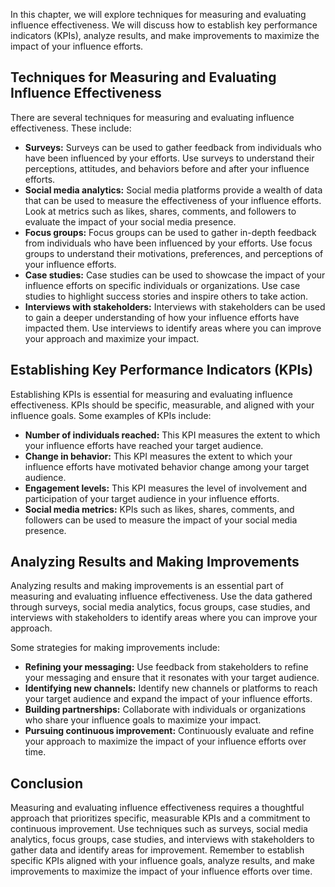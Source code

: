 
In this chapter, we will explore techniques for measuring and evaluating influence effectiveness. We will discuss how to establish key performance indicators (KPIs), analyze results, and make improvements to maximize the impact of your influence efforts.

Techniques for Measuring and Evaluating Influence Effectiveness
---------------------------------------------------------------

There are several techniques for measuring and evaluating influence effectiveness. These include:

* **Surveys:** Surveys can be used to gather feedback from individuals who have been influenced by your efforts. Use surveys to understand their perceptions, attitudes, and behaviors before and after your influence efforts.
* **Social media analytics:** Social media platforms provide a wealth of data that can be used to measure the effectiveness of your influence efforts. Look at metrics such as likes, shares, comments, and followers to evaluate the impact of your social media presence.
* **Focus groups:** Focus groups can be used to gather in-depth feedback from individuals who have been influenced by your efforts. Use focus groups to understand their motivations, preferences, and perceptions of your influence efforts.
* **Case studies:** Case studies can be used to showcase the impact of your influence efforts on specific individuals or organizations. Use case studies to highlight success stories and inspire others to take action.
* **Interviews with stakeholders:** Interviews with stakeholders can be used to gain a deeper understanding of how your influence efforts have impacted them. Use interviews to identify areas where you can improve your approach and maximize your impact.

Establishing Key Performance Indicators (KPIs)
----------------------------------------------

Establishing KPIs is essential for measuring and evaluating influence effectiveness. KPIs should be specific, measurable, and aligned with your influence goals. Some examples of KPIs include:

* **Number of individuals reached:** This KPI measures the extent to which your influence efforts have reached your target audience.
* **Change in behavior:** This KPI measures the extent to which your influence efforts have motivated behavior change among your target audience.
* **Engagement levels:** This KPI measures the level of involvement and participation of your target audience in your influence efforts.
* **Social media metrics:** KPIs such as likes, shares, comments, and followers can be used to measure the impact of your social media presence.

Analyzing Results and Making Improvements
-----------------------------------------

Analyzing results and making improvements is an essential part of measuring and evaluating influence effectiveness. Use the data gathered through surveys, social media analytics, focus groups, case studies, and interviews with stakeholders to identify areas where you can improve your approach.

Some strategies for making improvements include:

* **Refining your messaging:** Use feedback from stakeholders to refine your messaging and ensure that it resonates with your target audience.
* **Identifying new channels:** Identify new channels or platforms to reach your target audience and expand the impact of your influence efforts.
* **Building partnerships:** Collaborate with individuals or organizations who share your influence goals to maximize your impact.
* **Pursuing continuous improvement:** Continuously evaluate and refine your approach to maximize the impact of your influence efforts over time.

Conclusion
----------

Measuring and evaluating influence effectiveness requires a thoughtful approach that prioritizes specific, measurable KPIs and a commitment to continuous improvement. Use techniques such as surveys, social media analytics, focus groups, case studies, and interviews with stakeholders to gather data and identify areas for improvement. Remember to establish specific KPIs aligned with your influence goals, analyze results, and make improvements to maximize the impact of your influence efforts over time.

